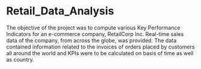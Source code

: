 # Retail_Data_Analysis
The objective of the project was to compute various Key Performance Indicators for an e-commerce company, RetailCorp Inc. Real-time sales data of the company, from across the globe, was provided. The data contained information related to the invoices of orders placed by customers all around the world and KPIs were to be calculated on basis of time as well as country.
